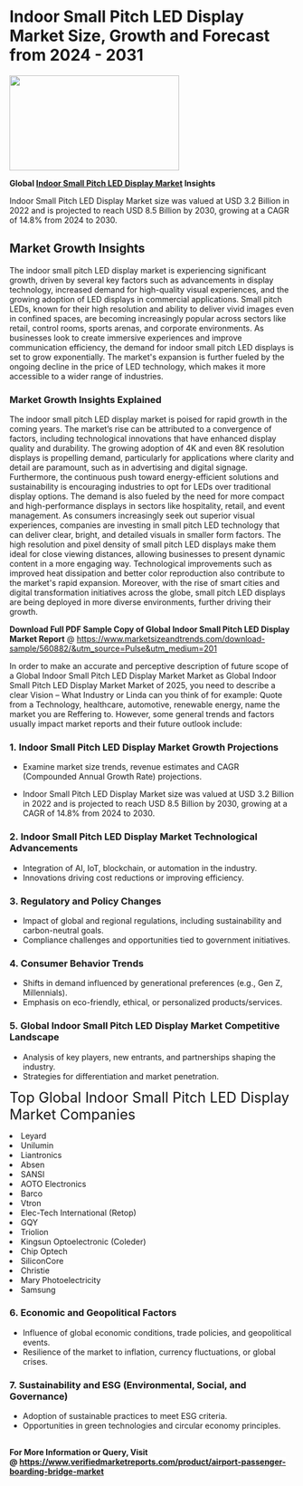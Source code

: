 <H1>Indoor Small Pitch LED Display Market Size, Growth and Forecast from 2024 - 2031</H1><img class="aligncenter size-medium wp-image-584254" src="https://thirdeyenews.in/wp-content/uploads/2024/09/Global-Market-Research-300x168.jpeg" alt="" width="300" height="168" /><p><strong>Global&nbsp;<a href="https://www.marketsizeandtrends.com/download-sample/560882/&amp;utm_source=Pulse&amp;utm_medium=201">Indoor Small Pitch LED Display Market</a> Insights</strong></p><p>Indoor Small Pitch LED Display Market size was valued at USD 3.2 Billion in 2022 and is projected to reach USD 8.5 Billion by 2030, growing at a CAGR of 14.8% from 2024 to 2030.</p><p><h2>Market Growth Insights</h2> The indoor small pitch LED display market is experiencing significant growth, driven by several key factors such as advancements in display technology, increased demand for high-quality visual experiences, and the growing adoption of LED displays in commercial applications. Small pitch LEDs, known for their high resolution and ability to deliver vivid images even in confined spaces, are becoming increasingly popular across sectors like retail, control rooms, sports arenas, and corporate environments. As businesses look to create immersive experiences and improve communication efficiency, the demand for indoor small pitch LED displays is set to grow exponentially. The market's expansion is further fueled by the ongoing decline in the price of LED technology, which makes it more accessible to a wider range of industries. <h3>Market Growth Insights Explained</h3> The indoor small pitch LED display market is poised for rapid growth in the coming years. The market’s rise can be attributed to a convergence of factors, including technological innovations that have enhanced display quality and durability. The growing adoption of 4K and even 8K resolution displays is propelling demand, particularly for applications where clarity and detail are paramount, such as in advertising and digital signage. Furthermore, the continuous push toward energy-efficient solutions and sustainability is encouraging industries to opt for LEDs over traditional display options. The demand is also fueled by the need for more compact and high-performance displays in sectors like hospitality, retail, and event management. As consumers increasingly seek out superior visual experiences, companies are investing in small pitch LED technology that can deliver clear, bright, and detailed visuals in smaller form factors. The high resolution and pixel density of small pitch LED displays make them ideal for close viewing distances, allowing businesses to present dynamic content in a more engaging way. Technological improvements such as improved heat dissipation and better color reproduction also contribute to the market's rapid expansion. Moreover, with the rise of smart cities and digital transformation initiatives across the globe, small pitch LED displays are being deployed in more diverse environments, further driving their growth. </p><p><span class=""><strong>Download Full PDF Sample Copy of Global Indoor Small Pitch LED Display Market Report</strong> @ <a href="https://www.marketsizeandtrends.com/download-sample/560882/&amp;utm_source=Pulse&amp;utm_medium=201" target="_blank">https://www.marketsizeandtrends.com/download-sample/560882/&amp;utm_source=Pulse&amp;utm_medium=201</a></span></p><p>In order to make an accurate and perceptive description of future scope of a Global&nbsp;Indoor Small Pitch LED Display Market Market as Global&nbsp;Indoor Small Pitch LED Display Market Market of 2025, you need to describe a clear Vision &ndash; What Industry or Linda can you think of for example: Quote from a Technology, healthcare, automotive, renewable energy, name the market you are Reffering to. However, some general trends and factors usually impact market reports and their future outlook include:</p><h3>1.&nbsp;<strong>Indoor Small Pitch LED Display Market Growth Projections</strong></h3><ul><li>Examine market size trends, revenue estimates and CAGR (Compounded Annual Growth Rate) projections.</li><li><p>Indoor Small Pitch LED Display Market size was valued at USD 3.2 Billion in 2022 and is projected to reach USD 8.5 Billion by 2030, growing at a CAGR of 14.8% from 2024 to 2030.</p></li></ul><h3>2.&nbsp;<strong>Indoor Small Pitch LED Display Market Technological Advancements</strong></h3><ul><li>Integration of AI, IoT, blockchain, or automation in the industry.</li><li>Innovations driving cost reductions or improving efficiency.</li></ul><h3>3.&nbsp;<strong>Regulatory and Policy Changes</strong></h3><ul><li>Impact of global and regional regulations, including sustainability and carbon-neutral goals.</li><li>Compliance challenges and opportunities tied to government initiatives.</li></ul><h3>4.&nbsp;<strong>Consumer Behavior Trends</strong></h3><ul><li>Shifts in demand influenced by generational preferences (e.g., Gen Z, Millennials).</li><li>Emphasis on eco-friendly, ethical, or personalized products/services.</li></ul><h3>5.&nbsp;<strong>Global Indoor Small Pitch LED Display Market Competitive Landscape</strong></h3><ul><li>Analysis of key players, new entrants, and partnerships shaping the industry.</li><li>Strategies for differentiation and market penetration.</li></ul><p data-pm-slice="1 1 []"><span style="color: inherit; font-family: inherit; font-size: 25px;">Top Global Indoor Small Pitch LED Display Market Companies</span></p><div class="" data-test-id=""><p><li>Leyard</li><li> Unilumin</li><li> Liantronics</li><li> Absen</li><li> SANSI</li><li> AOTO Electronics</li><li> Barco</li><li> Vtron</li><li> Elec-Tech International (Retop)</li><li> GQY</li><li> Triolion</li><li> Kingsun Optoelectronic (Coleder)</li><li> Chip Optech</li><li> SiliconCore</li><li> Christie</li><li> Mary Photoelectricity</li><li> Samsung</li></p></div><h3>6.&nbsp;<strong>Economic and Geopolitical Factors</strong></h3><ul><li>Influence of global economic conditions, trade policies, and geopolitical events.</li><li>Resilience of the market to inflation, currency fluctuations, or global crises.</li></ul><h3>7.&nbsp;<strong>Sustainability and ESG (Environmental, Social, and Governance)</strong></h3><ul><li>Adoption of sustainable practices to meet ESG criteria.</li><li>Opportunities in green technologies and circular economy principles.</li></ul><h2><strong style="font-size: 14px;">For More Information or Query, Visit @&nbsp;</strong><a style="background-color: #ffffff; font-size: 14px;" href="https://www.marketsizeandtrends.com/report/indoor-small-pitch-led-display-market/" target="_blank">https://www.verifiedmarketreports.com/product/airport-passenger-boarding-bridge-market</a></h2>
